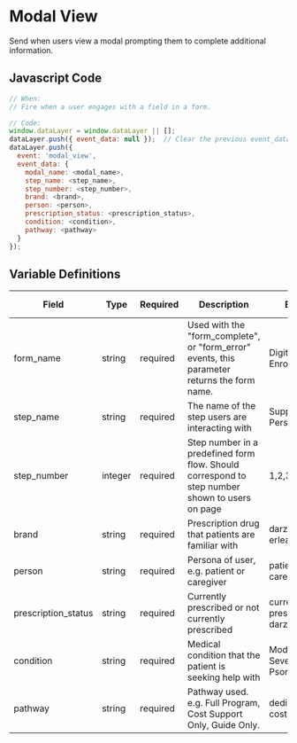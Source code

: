 # Modal View

Send when users view a modal prompting them to complete additional information. 

## Javascript Code

```js
// When:
// Fire when a user engages with a field in a form.

// Code:
window.dataLayer = window.dataLayer || [];
dataLayer.push({ event_data: null });  // Clear the previous event_data object.
dataLayer.push({
  event: 'modal_view',
  event_data: {
    modal_name: <modal_name>, 
    step_name: <step_name>,
    step_number: <step_number>,
    brand: <brand>, 
    person: <person>, 
    prescription_status: <prescription_status>, 
    condition: <condition>, 
    pathway: <pathway>
  }
});
```

## Variable Definitions

|Field|Type|Required|Description|Example|Pattern|Min Length|Max Length|Minimum|Maximum|Multiple Of|
| --- | --- | --- | --- | --- | --- | --- | --- | --- | --- | --- |
|form_name|string|required|Used with the "form_complete", or "form_error" events, this parameter returns the form name.|Digital Enrollment Form|
|step_name|string|required|The name of the step users are interacting with|Support Personalization|
|step_number|integer|required|Step number in a predefined form flow. Should correspond to step number shown to users on page|1,2,3|
|brand|string|required|Prescription drug that patients are familiar with|darzalex, erleada|
|person|string|required|Persona of user, e.g. patient or caregiver|patient, caregiver|
|prescription_status|string|required|Currently prescribed or not currently prescribed|currently prescribed darzalex|
|condition|string|required|Medical condition that the patient is seeking help with|Moderate to Severe Plaque Psoriasis|
|pathway|string|required|Pathway used. e.g. Full Program, Cost Support Only, Guide Only.|dedicatedGuide. costSupport|

